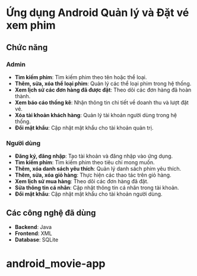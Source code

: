 # Ứng dụng Android Quản lý và Đặt vé xem phim

## Chức năng
### Admin
- **Tìm kiếm phim**: Tìm kiếm phim theo tên hoặc thể loại.
- **Thêm, sửa, xóa thể loại phim**: Quản lý các thể loại phim trong hệ thống.
- **Xem lịch sử các đơn hàng đã được đặt**: Theo dõi các đơn hàng đã hoàn thành.
- **Xem báo cáo thống kê**: Nhận thông tin chi tiết về doanh thu và lượt đặt vé.
- **Xóa tài khoản khách hàng**: Quản lý tài khoản người dùng trong hệ thống.
- **Đổi mật khẩu**: Cập nhật mật khẩu cho tài khoản quản trị.

### Người dùng
- **Đăng ký, đăng nhập**: Tạo tài khoản và đăng nhập vào ứng dụng.
- **Tìm kiếm phim**: Tìm kiếm phim theo tiêu chí mong muốn.
- **Thêm, xóa danh sách yêu thích**: Quản lý danh sách phim yêu thích.
- **Thêm, sửa, xóa giỏ hàng**: Thực hiện các thao tác trên giỏ hàng.
- **Xem lịch sử mua hàng**: Theo dõi các đơn hàng đã đặt.
- **Sửa thông tin cá nhân**: Cập nhật thông tin cá nhân trong tài khoản.
- **Đổi mật khẩu**: Cập nhật mật khẩu cho tài khoản người dùng.


## Các công nghệ đã dùng
- **Backend**: Java
- **Frontend**: XML
- **Database**: SQLite

# android_movie-app
